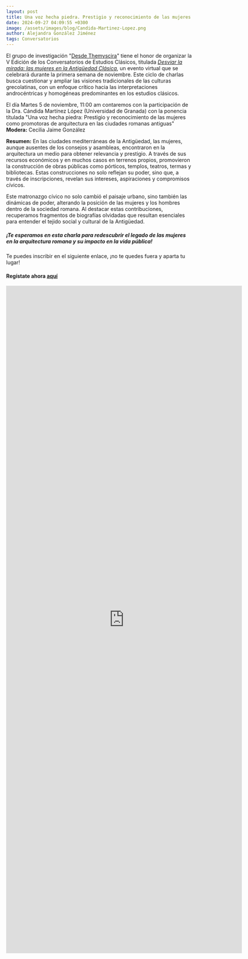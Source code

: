 ```yaml
---
layout: post
title: Una voz hecha piedra. Prestigio y reconocimiento de las mujeres como promotoras de arquitectura en las ciudades romanas antiguas
date: 2024-09-27 04:09:55 +0300
image: /assets/images/blog/Candida-Martinez-Lopez.png
author: Alejandra González Jiménez
tags: Conversatorios
---
```


El grupo de investigación "[Desde Themyscira](https://desdethemysciraffyl.mx/)"  tiene el honor de organizar la V Edición de los Conversatorios de Estudios Clásicos, titulada *<a href="/desdethemyscira.github.io/assets/images/blog/Desviar-la-mirada.pdf" target="_blank">Desviar la mirada: las mujeres en la Antigüedad Clásica</a>*, un evento virtual que se celebrará durante la primera semana de noviembre. Este ciclo de charlas busca cuestionar y ampliar las visiones tradicionales de las culturas grecolatinas, con un enfoque crítico hacia las interpretaciones androcéntricas y homogéneas predominantes en los estudios clásicos.

El día Martes 5 de noviembre, 11:00 am contaremos con la participación de la Dra. Cándida Martínez López (Universidad de Granada) con la ponencia títulada "Una voz hecha piedra: Prestigio y reconocimiento de las mujeres como promotoras de arquitectura en las ciudades romanas antiguas"
**Modera:** Cecilia Jaime González

**Resumen:**
En las ciudades mediterráneas de la Antigüedad, las mujeres, aunque ausentes de los consejos y asambleas, encontraron en la arquitectura un medio para obtener relevancia y prestigio. A través de sus recursos económicos y en muchos casos en terrenos propios, promovieron la construcción de obras públicas como pórticos, templos, teatros, termas y bibliotecas. Estas construcciones no solo reflejan su poder, sino que, a través de inscripciones, revelan sus intereses, aspiraciones y compromisos cívicos.

Este matronazgo cívico no solo cambió el paisaje urbano, sino también las dinámicas de poder, alterando la posición de las mujeres y los hombres dentro de la sociedad romana. Al destacar estas contribuciones, recuperamos fragmentos de biografías olvidadas que resultan esenciales para entender el tejido social y cultural de la Antigüedad.

##### **¡Te esperamos en esta charla para redescubrir el legado de las mujeres en la arquitectura romana y su impacto en la vida pública!**

Te puedes inscribir en el siguiente enlace, ¡no te quedes fuera y aparta tu lugar!
#### Regístate ahora [aquí](https://forms.gle/8QevoKEmFCATkktA7)

<iframe src="https://docs.google.com/forms/d/e/1FAIpQLSc8zPluCqplV-_EBSLQktSx5j4RE9oX4F7o6Q1cFtz87LS93g/viewform?embedded=true" width="640" height="1812" frameborder="0" marginheight="0" marginwidth="0">Cargando…</iframe>
